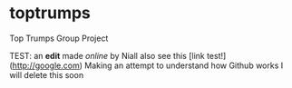# toptrumps
Top Trumps Group Project 

TEST: an **edit** made *online* by Niall
also see this [link test!] (http://google.com)
Making an attempt to understand how Github works
I will delete this soon
